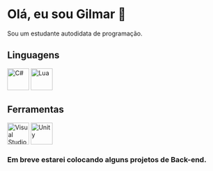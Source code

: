 # Olá, eu sou Gilmar 👋

Sou um estudante autodidata de programação.

## Linguagens

<img src="https://user-images.githubusercontent.com/25181517/121405384-444d7300-c95d-11eb-959f-913020d3bf90.png" width="50" title="C#"> <img src="https://github.com/Ramonmelod/profile-technology-icons/assets/139141993/89970707-fd3d-46e9-897e-7e51ba07ba4c" width="50" title="Lua">

## Ferramentas

<img src="https://user-images.githubusercontent.com/25181517/192108891-d86b6220-e232-423a-bf5f-90903e6887c3.png" width="50" title="Visual Studio Code"> <img src="https://user-images.githubusercontent.com/25181517/193427941-9437dbbe-376f-40dc-9573-0ef5c02a26a7.png" width="50" title="Unity"> 

### Em breve estarei colocando alguns projetos de Back-end.
